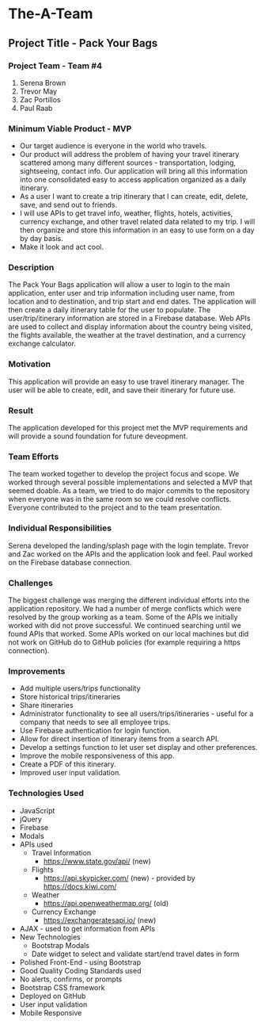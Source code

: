 # The-A-Team

## Project Title - Pack Your Bags

### Project Team - Team #4

1. Serena Brown
2. Trevor May
3. Zac Portillos
4. Paul Raab

### Minimum Viable Product - MVP

- Our target audience is everyone in the world who travels.
- Our product will address the problem of having your travel itinerary scattered among many different sources - transportation, lodging, sightseeing, contact info. Our application will bring all this information into one consolidated easy to access application organized as a daily itinerary.
- As a user I want to create a trip itinerary that I can create, edit, delete, save, and send out to friends. 
- I will use APIs to get travel info, weather, flights, hotels, activities, currency exchange, and other travel related data related to my trip. I will then organize and store this information in an easy to use form on a day by day basis.
- Make it look and act cool.

### Description

The Pack Your Bags application will allow a user to login to the main application, enter user and trip information including user name, from location and to destination, and trip start and end dates. The application will then create a daily itinerary table for the user to populate. The user/trip/itinerary information are stored in a Firebase database.  Web APIs are used to collect and display information about the country being visited, the flights available, the weather at the travel destination, and a currency exchange calculator.

### Motivation

This application will provide an easy to use travel itinerary manager. The user will be able to create, edit, and save their itinerary for future use. 

### Result

The application developed for this project met the MVP requirements and will provide a sound foundation for future deveopment.

### Team Efforts

The team worked together to develop the project focus and scope. We worked through several possible implementations and selected a MVP that seemed doable. As a team, we tried to do major commits to the repository when everyone was in the same room so we could resolve conflicts. Everyone contributed to the project and to the team presentation.

### Individual Responsibilities

Serena developed the landing/splash page with the login template. Trevor and Zac worked on the APIs and the application look and feel. Paul worked on the Firebase database connection.

### Challenges

The biggest challenge was merging the different individual efforts into the application repository. We had a number of merge conflicts which were resolved by the group working as a team. Some of the APIs we initially worked with did not prove successful. We continued searching until we found APIs that worked. Some APIs worked on our local machines but did not work on GitHub do to GitHub policies (for example requiring a https connection).

### Improvements

- Add multiple users/trips functionality
- Store historical trips/itineraries
- Share itineraries
- Administrator functionality to see all users/trips/itineraries - useful for a company that needs to see all employee trips.
- Use Firebase authentication for login function.
- Allow for direct insertion of itinerary items from a search API.
- Develop a settings function to let user set display and other preferences.
- Improve the mobile responsiveness of this app.
- Create a PDF of this itinerary.
- Improved user input validation.

### Technologies Used

- JavaScript
- jQuery
- Firebase
- Modals
- APIs used
  - Travel Information
    - https://www.state.gov/api/ (new)
  - Flights
    - https://api.skypicker.com/ (new) - provided by https://docs.kiwi.com/
  - Weather
    - https://api.openweathermap.org/ (old)
  - Currency Exchange
    - https://exchangeratesapi.io/ (new)
- AJAX - used to get information from APIs
- New Technologies
  - Bootstrap Modals
  - Date widget to select and validate start/end travel dates in form
- Polished Front-End - using Bootstrap
- Good Quality Coding Standards used
- No alerts, confirms, or prompts
- Bootstrap CSS framework
- Deployed on GitHub
- User input validation
- Mobile Responsive




